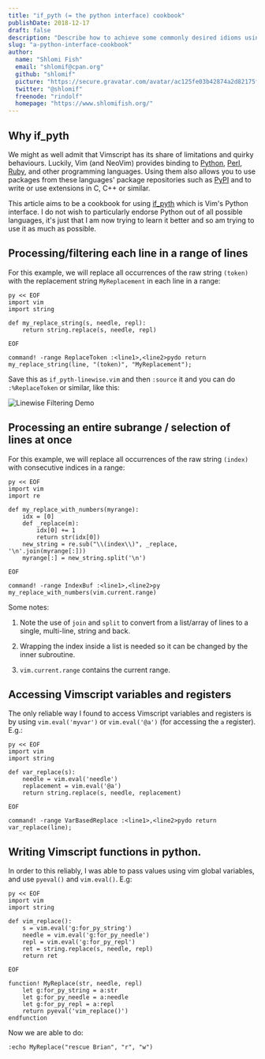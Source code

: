 ```yaml
---
title: "if_pyth (= the python interface) cookbook"
publishDate: 2018-12-17
draft: false
description: "Describe how to achieve some commonly desired idioms using the vim python interface"
slug: "a-python-interface-cookbook"
author:
  name: "Shlomi Fish"
  email: "shlomif@cpan.org"
  github: "shlomif"
  picture: "https://secure.gravatar.com/avatar/ac125fe03b42874a2d82175f16f5b8e3?s=400"
  twitter: "@shlomif"
  freenode: "rindolf"
  homepage: "https://www.shlomifish.org/"
---
```


## Why if_pyth

We might as well admit that Vimscript has its share of limitations and quirky
behaviours. Luckily, Vim (and NeoVim) provides binding to
[Python](https://en.wikipedia.org/wiki/Python_%28programming_language%29),
[Perl](https://en.wikipedia.org/wiki/Perl),
[Ruby](https://en.wikipedia.org/wiki/Ruby_%28programming_language%29),
and other programming languages. Using them also allows you to use packages
from these languages' package repositories such as
[PyPI](https://en.wikipedia.org/wiki/Python_Package_Index) and to write or use
extensions in C, C++ or similar.

This article aims to be a cookbook for using
[if_pyth](http://vimdoc.sourceforge.net/htmldoc/if_pyth.html) which is Vim's
Python interface. I do not wish to particularly endorse Python out of all
possible languages, it's just that I am now trying to learn it better and so am
trying to use it as much as possible.

## Processing/filtering each line in a range of lines

For this example, we will replace all occurrences of the raw string `(token)`
with the replacement string `MyReplacement` in each line in a range:

```vim
py << EOF
import vim
import string

def my_replace_string(s, needle, repl):
    return string.replace(s, needle, repl)

EOF

command! -range ReplaceToken :<line1>,<line2>pydo return my_replace_string(line, "(token)", "MyReplacement");
```

Save this as `if_pyth-linewise.vim` and then `:source` it and you can do
`:%ReplaceToken` or similar, like this:

![Linewise Filtering Demo](../shlomif-if-pyth-cookbook/demo.svg)

## Processing an entire subrange / selection of lines at once

For this example, we will replace all occurrences of the raw string `(index)`
with consecutive indices in a range:

```vim
py << EOF
import vim
import re

def my_replace_with_numbers(myrange):
    idx = [0]
    def _replace(m):
        idx[0] += 1
        return str(idx[0])
    new_string = re.sub("\\(index\\)", _replace, '\n'.join(myrange[:]))
    myrange[:] = new_string.split('\n')

EOF

command! -range IndexBuf :<line1>,<line2>py my_replace_with_numbers(vim.current.range)
```

Some notes:

1. Note the use of `join` and `split` to convert from a list/array of lines to a single, multi-line, string and back.

2. Wrapping the index inside a list is needed so it can be changed by the inner subroutine.

3. `vim.current.range` contains the current range.

## Accessing Vimscript variables and registers

The only reliable way I found to access Vimscript variables and registers is by using
`vim.eval('myvar')` or `vim.eval('@a')` (for accessing the `a` register). E.g.:

```vim
py << EOF
import vim
import string

def var_replace(s):
    needle = vim.eval('needle')
    replacement = vim.eval('@a')
    return string.replace(s, needle, replacement)

EOF

command! -range VarBasedReplace :<line1>,<line2>pydo return var_replace(line);
```

## Writing Vimscript functions in python.

In order to this reliably, I was able to pass values using vim global variables,
and use `pyeval()` and `vim.eval()`. E.g:

```vim
py << EOF
import vim
import string

def vim_replace():
    s = vim.eval('g:for_py_string')
    needle = vim.eval('g:for_py_needle')
    repl = vim.eval('g:for_py_repl')
    ret = string.replace(s, needle, repl)
    return ret

EOF

function! MyReplace(str, needle, repl)
    let g:for_py_string = a:str
    let g:for_py_needle = a:needle
    let g:for_py_repl = a:repl
    return pyeval('vim_replace()')
endfunction
```

Now we are able to do:

```vim
:echo MyReplace("rescue Brian", "r", "w")
```

